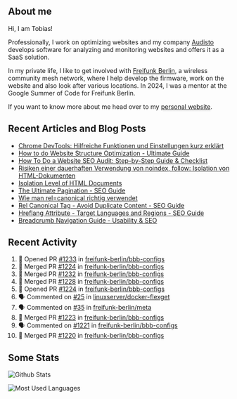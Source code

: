 ## About me

Hi, I am Tobias!

Professionally, I work on optimizing websites and my company [Audisto](https://audisto.com/) develops software for analyzing and monitoring websites and offers it as a SaaS solution.

In my private life, I like to get involved with [Freifunk Berlin](https://berlin.freifunk.net/en/), a wireless community mesh network, where I help develop the firmware, work on the website and also look after various locations. In 2024, I was a mentor at the Google Summer of Code for Freifunk Berlin.

If you want to know more about me head over to my [personal website](https://www.tobias-schwarz.com/en/).

## Recent Articles and Blog Posts

* [Chrome DevTools: Hilfreiche Funktionen und Einstellungen kurz erklärt](https://www.afs-akademie.org/magazin/chrome-devtools/)
* [How to do Website Structure Optimization - Ultimate Guide](https://audisto.com/guides/structure-optimization/)
* [How To Do a Website SEO Audit: Step-by-Step Guide & Checklist](https://audisto.com/guides/website-audit/)
* [Risiken einer dauerhaften Verwendung von noindex, follow: Isolation von HTML-Dokumenten](https://www.websiteboosting.com/magazin/55/risiken-einer-dauerhaften-verwendung-von-noindex-follow-isolation-von-html-dokumenten.html)
* [Isolation Level of HTML Documents](https://audisto.com/help/crawler/features/isolation/)
* [The Ultimate Pagination - SEO Guide](https://audisto.com/guides/pagination/)
* [Wie man rel=canonical richtig verwendet](https://www.websiteboosting.com/magazin/35/wie-man-relcanonical-richtig-einsetzt.html)
* [Rel Canonical Tag - Avoid Duplicate Content - SEO Guide](https://audisto.com/guides/canonical/)
* [Hreflang Attribute - Target Languages and Regions - SEO Guide](https://audisto.com/guides/hreflang/)
* [Breadcrumb Navigation Guide - Usability & SEO](https://audisto.com/guides/breadcrumb/)

## Recent Activity

<!--START_SECTION:activity-->
1. 💪 Opened PR [#1233](https://github.com/freifunk-berlin/bbb-configs/pull/1233) in [freifunk-berlin/bbb-configs](https://github.com/freifunk-berlin/bbb-configs)
2. 🎉 Merged PR [#1224](https://github.com/freifunk-berlin/bbb-configs/pull/1224) in [freifunk-berlin/bbb-configs](https://github.com/freifunk-berlin/bbb-configs)
3. 🎉 Merged PR [#1232](https://github.com/freifunk-berlin/bbb-configs/pull/1232) in [freifunk-berlin/bbb-configs](https://github.com/freifunk-berlin/bbb-configs)
4. 🎉 Merged PR [#1228](https://github.com/freifunk-berlin/bbb-configs/pull/1228) in [freifunk-berlin/bbb-configs](https://github.com/freifunk-berlin/bbb-configs)
5. 💪 Opened PR [#1224](https://github.com/freifunk-berlin/bbb-configs/pull/1224) in [freifunk-berlin/bbb-configs](https://github.com/freifunk-berlin/bbb-configs)
6. 🗣 Commented on [#25](https://github.com/linuxserver/docker-flexget/issues/25#issuecomment-2830610670) in [linuxserver/docker-flexget](https://github.com/linuxserver/docker-flexget)
7. 🗣 Commented on [#35](https://github.com/freifunk-berlin/meta/issues/35#issuecomment-2824664909) in [freifunk-berlin/meta](https://github.com/freifunk-berlin/meta)
8. 🎉 Merged PR [#1223](https://github.com/freifunk-berlin/bbb-configs/pull/1223) in [freifunk-berlin/bbb-configs](https://github.com/freifunk-berlin/bbb-configs)
9. 🗣 Commented on [#1221](https://github.com/freifunk-berlin/bbb-configs/pull/1221#issuecomment-2818845330) in [freifunk-berlin/bbb-configs](https://github.com/freifunk-berlin/bbb-configs)
10. 🎉 Merged PR [#1220](https://github.com/freifunk-berlin/bbb-configs/pull/1220) in [freifunk-berlin/bbb-configs](https://github.com/freifunk-berlin/bbb-configs)
<!--END_SECTION:activity-->

## Some Stats

![Github Stats](https://github-readme-stats.vercel.app/api?username=noki&rank_icon=github&theme=transparent&card_width=450)

![Most Used Languages](https://github-readme-stats.vercel.app/api/top-langs?username=noki&layout=compact&langs_count=8&theme=transparent&card_width=450)
